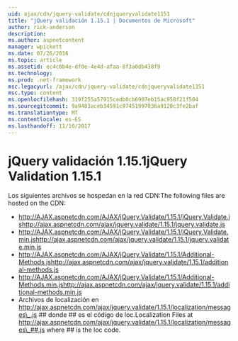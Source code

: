 ```yaml
---
uid: ajax/cdn/jquery-validate/cdnjqueryvalidate1151
title: "jQuery validación 1.15.1 | Documentos de Microsoft"
author: rick-anderson
description: 
ms.author: aspnetcontent
manager: wpickett
ms.date: 07/26/2016
ms.topic: article
ms.assetid: ec4c0b4e-df0e-4e4d-afaa-8f3a0db438f9
ms.technology: 
ms.prod: .net-framework
msc.legacyurl: /ajax/cdn/jquery-validate/cdnjqueryvalidate1151
msc.type: content
ms.openlocfilehash: 319f255a57915cedb0cb6907eb15ac950f21f504
ms.sourcegitcommit: 9a9483aceb34591c97451997036a9120c3fe2baf
ms.translationtype: MT
ms.contentlocale: es-ES
ms.lasthandoff: 11/10/2017
---
```

<a name="jquery-validation-1151"></a><span data-ttu-id="9b03c-102">jQuery validación 1.15.1</span><span class="sxs-lookup"><span data-stu-id="9b03c-102">jQuery Validation 1.15.1</span></span>
====================
<span data-ttu-id="9b03c-103">Los siguientes archivos se hospedan en la red CDN:</span><span class="sxs-lookup"><span data-stu-id="9b03c-103">The following files are hosted on the CDN:</span></span>

- <span data-ttu-id="9b03c-104">http://AJAX.aspnetcdn.com/AJAX/jQuery.Validate/1.15.1/jQuery.Validate.js</span><span class="sxs-lookup"><span data-stu-id="9b03c-104">http://ajax.aspnetcdn.com/ajax/jquery.validate/1.15.1/jquery.validate.js</span></span>
- <span data-ttu-id="9b03c-105">http://AJAX.aspnetcdn.com/AJAX/jQuery.Validate/1.15.1/jQuery.Validate.min.js</span><span class="sxs-lookup"><span data-stu-id="9b03c-105">http://ajax.aspnetcdn.com/ajax/jquery.validate/1.15.1/jquery.validate.min.js</span></span>
- <span data-ttu-id="9b03c-106">http://AJAX.aspnetcdn.com/AJAX/jQuery.Validate/1.15.1/Additional-Methods.js</span><span class="sxs-lookup"><span data-stu-id="9b03c-106">http://ajax.aspnetcdn.com/ajax/jquery.validate/1.15.1/additional-methods.js</span></span>
- <span data-ttu-id="9b03c-107">http://AJAX.aspnetcdn.com/AJAX/jQuery.Validate/1.15.1/Additional-Methods.min.js</span><span class="sxs-lookup"><span data-stu-id="9b03c-107">http://ajax.aspnetcdn.com/ajax/jquery.validate/1.15.1/additional-methods.min.js</span></span>
- <span data-ttu-id="9b03c-108">Archivos de localización en http://ajax.aspnetcdn.com/ajax/jquery.validate/1.15.1/localization/messages\_.js ## donde ## es el código de loc.</span><span class="sxs-lookup"><span data-stu-id="9b03c-108">Localization Files at http://ajax.aspnetcdn.com/ajax/jquery.validate/1.15.1/localization/messages\_##.js where ## is the loc code.</span></span>
